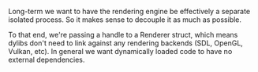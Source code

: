 Long-term we want to have the rendering engine be effectively a separate isolated process.
So it makes sense to decouple it as much as possible.

To that end, we're passing a handle to a Renderer struct, which means dylibs don't need to link against any rendering backends (SDL, OpenGL, Vulkan, etc).
In general we want dynamically loaded code to have no external dependencies.
